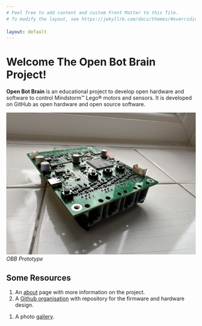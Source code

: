 ```yaml
---
# Feel free to add content and custom Front Matter to this file.
# To modify the layout, see https://jekyllrb.com/docs/themes/#overriding-theme-defaults

layout: default
---
```


# Welcome The **Open Bot Brain** Project!


**Open Bot Brain** is an educational project to develop open hardware and
software to control Mindstorm™️ Lego® motors and sensors. It is
developed on GitHub as open hardware and open source software.

![IMG_6633.jpeg](images/board/IMG_6633.jpeg)
*OBB Prototype*

## Some Resources


1. An [about](about) page with more information on the project.
1. A [Github organisation](https://github.com/OpenBotBrain) with repository for the firmware and hardware design.
<!-- 1. A [nightly build](??) of the firmware for download. -->
1. A photo [gallery](gallery).
